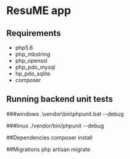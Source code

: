 # ResuME app
## Requirements

* php5.6
* php_mbstring
* php_openssl
* php_pdo_mysql
* hp_pdo_sqlite
* composer

## Running backend unit tests

###windows
    .\vendor\bin\phpunit.bat --debug

###linux
    ./vendor/bin/phpunit --debug

##Dependencies
    composer install

##Migrations
    php artisan migrate
